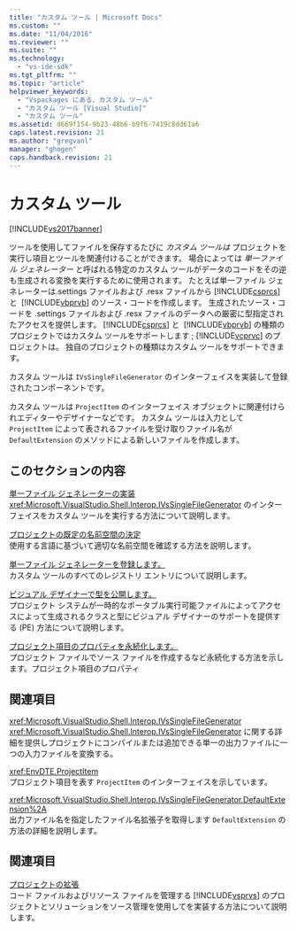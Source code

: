 ```yaml
---
title: "カスタム ツール | Microsoft Docs"
ms.custom: ""
ms.date: "11/04/2016"
ms.reviewer: ""
ms.suite: ""
ms.technology: 
  - "vs-ide-sdk"
ms.tgt_pltfrm: ""
ms.topic: "article"
helpviewer_keywords: 
  - "Vspackages にある、カスタム ツール"
  - "カスタム ツール [Visual Studio]"
  - "カスタム ツール"
ms.assetid: d669f154-9b23-48b6-b9f6-7419c8dd61a6
caps.latest.revision: 21
ms.author: "gregvanl"
manager: "ghogen"
caps.handback.revision: 21
---
```

# カスタム ツール
[!INCLUDE[vs2017banner](../../code-quality/includes/vs2017banner.md)]

ツールを使用してファイルを保存するたびに  *カスタム ツールは* プロジェクトを実行し項目とツールを関連付けることができます。  場合によっては *単一ファイル ジェネレーター*  と呼ばれる特定のカスタム ツールがデータのコードをその逆も生成される変換を実行するために使用されます。  たとえば単一ファイル ジェネレーターは.settings ファイルおよび .resx ファイルから [!INCLUDE[csprcs](../../data-tools/includes/csprcs_md.md)] と  [!INCLUDE[vbprvb](../../code-quality/includes/vbprvb_md.md)] のソース・コードを作成します。  生成されたソース・コードを .settings ファイルおよび .resx ファイルのデータへの厳密に型指定されたアクセスを提供します。  [!INCLUDE[csprcs](../../data-tools/includes/csprcs_md.md)] と  [!INCLUDE[vbprvb](../../code-quality/includes/vbprvb_md.md)] の種類のプロジェクトではカスタム ツールをサポートします ; [!INCLUDE[vcprvc](../../debugger/includes/vcprvc_md.md)] のプロジェクトは。  独自のプロジェクトの種類はカスタム ツールをサポートできます。  
  
 カスタム ツールは `IVsSingleFileGenerator` のインターフェイスを実装して登録されたコンポーネントです。  
  
 カスタム ツールは `ProjectItem` のインターフェイス オブジェクトに関連付けられエディターやデザイナーなどです。  カスタム ツールは入力として `ProjectItem` によって表されるファイルを受け取りファイル名が `DefaultExtension` のメソッドによる新しいファイルを作成します。  
  
## このセクションの内容  
 [単一ファイル ジェネレーターの実装](../../extensibility/internals/implementing-single-file-generators.md)  
 <xref:Microsoft.VisualStudio.Shell.Interop.IVsSingleFileGenerator> のインターフェイスをカスタム ツールを実行する方法について説明します。  
  
 [プロジェクトの既定の名前空間の決定](../../misc/determining-the-default-namespace-of-a-project.md)  
 使用する言語に基づいて適切な名前空間を確認する方法を説明します。  
  
 [単一ファイル ジェネレーターを登録します。](../../extensibility/internals/registering-single-file-generators.md)  
 カスタム ツールのすべてのレジストリ エントリについて説明します。  
  
 [ビジュアル デザイナーで型を公開します。](../../extensibility/internals/exposing-types-to-visual-designers.md)  
 プロジェクト システムが一時的なポータブル実行可能ファイルによってアクセスによって生成されるクラスと型にビジュアル デザイナーのサポートを提供する \(PE\) 方法について説明します。  
  
 [プロジェクト項目のプロパティを永続化します。](../../extensibility/persisting-the-property-of-a-project-item.md)  
 プロジェクト ファイルでソース ファイルを作成するなど永続化する方法を示します。プロジェクト項目のプロパティ  
  
## 関連項目  
 <xref:Microsoft.VisualStudio.Shell.Interop.IVsSingleFileGenerator>  
 <xref:Microsoft.VisualStudio.Shell.Interop.IVsSingleFileGenerator> に関する詳細を提供しプロジェクトにコンパイルまたは追加できる単一の出力ファイルに一つの入力ファイルを変換する。  
  
 <xref:EnvDTE.ProjectItem>  
 プロジェクト項目を表す `ProjectItem` のインターフェイスを示しています。  
  
 <xref:Microsoft.VisualStudio.Shell.Interop.IVsSingleFileGenerator.DefaultExtension%2A>  
 出力ファイル名を指定したファイル名拡張子を取得します `DefaultExtension` の方法の詳細を説明します。  
  
## 関連項目  
 [プロジェクトの拡張](../../extensibility/extending-projects.md)  
 コード ファイルおよびリソース ファイルを管理する [!INCLUDE[vsprvs](../../code-quality/includes/vsprvs_md.md)] のプロジェクトとソリューションをソース管理を使用してを実装する方法について説明します。